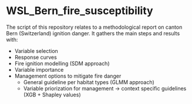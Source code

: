 # WSL_Bern_fire_susceptibility
The script of this repository relates to a methodological report on canton Bern (Switzerland) ignition danger. It gathers the main steps and results with:
- Variable selection
- Response curves
- Fire ignition modelling (SDM approach)
- Variable importance
- Management options to mitigate fire danger
  - General guideline per habitat types (GLMM approach)
  - Variable priorization for management → context specific guidelines (XGB + Shapley values)
